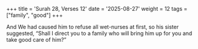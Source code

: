 +++
title = 'Surah 28, Verses 12'
date = '2025-08-27'
weight = 12
tags = ["family", "good"]
+++

And We had caused him to refuse all wet-nurses at first, so his sister suggested, “Shall I direct you to a family who will bring him up for you and take good care of him?”